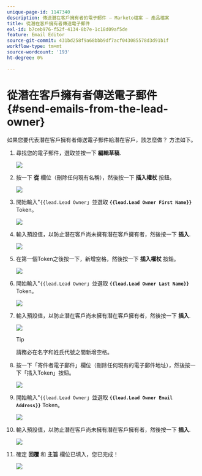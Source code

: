 ```yaml
---
unique-page-id: 1147340
description: 傳送潛在客戶擁有者的電子郵件 — Marketo檔案 — 產品檔案
title: 從潛在客戶擁有者傳送電子郵件
exl-id: b7ceb976-f52f-4134-8b7e-1c18d09af5de
feature: Email Editor
source-git-commit: 431bd258f9a68bbb9df7acf043085578d3d91b1f
workflow-type: tm+mt
source-wordcount: '193'
ht-degree: 0%

---
```


# 從潛在客戶擁有者傳送電子郵件 {#send-emails-from-the-lead-owner}

如果您要代表潛在客戶擁有者傳送電子郵件給潛在客戶，該怎麼做？  方法如下。

1. 尋找您的電子郵件，選取並按一下 **編輯草稿**.

   ![](assets/one.png)

1. 按一下 **從** 欄位（刪除任何現有名稱），然後按一下 **插入權杖** 按鈕。

   ![](assets/two.png)

1. 開始輸入&quot;`{{lead.Lead Owner`」並選取 **`{{lead.Lead Owner First Name}}`** Token。

   ![](assets/image2014-9-11-13-3a7-3a43.png)

1. 輸入預設值，以防止潛在客戶尚未擁有潛在客戶擁有者，然後按一下 **插入**.

   ![](assets/image2014-9-11-13-3a7-3a58.png)

1. 在第一個Token之後按一下，新增空格，然後按一下 **插入權杖** 按鈕。

   ![](assets/five.png)

1. 開始輸入&quot;`{{lead.Lead Owner`」並選取 **`{{lead.Lead Owner Last Name}}`** Token。

   ![](assets/image2014-9-11-13-3a8-3a24.png)

1. 輸入預設值，以防止潛在客戶尚未擁有潛在客戶擁有者，然後按一下 **插入**.

   ![](assets/image2014-9-11-13-3a8-3a39.png)

   >[!TIP]
   >
   >請務必在名字和姓氏代號之間新增空格。

1. 按一下「寄件者電子郵件」欄位（刪除任何現有的電子郵件地址），然後按一下「插入Token」按鈕。

   ![](assets/eight.png)

1. 開始輸入&quot;`{{lead.Lead Owner`」並選取 **`{{lead.Lead Owner Email Address}}`** Token。

   ![](assets/image2014-9-11-13-3a9-3a33.png)

1. 輸入預設值，以防止潛在客戶尚未擁有潛在客戶擁有者，然後按一下 **插入**.

   ![](assets/ten.png)

1. 確定 **回覆** 和 **主旨** 欄位已填入，您已完成！

   ![](assets/eleven.png)
